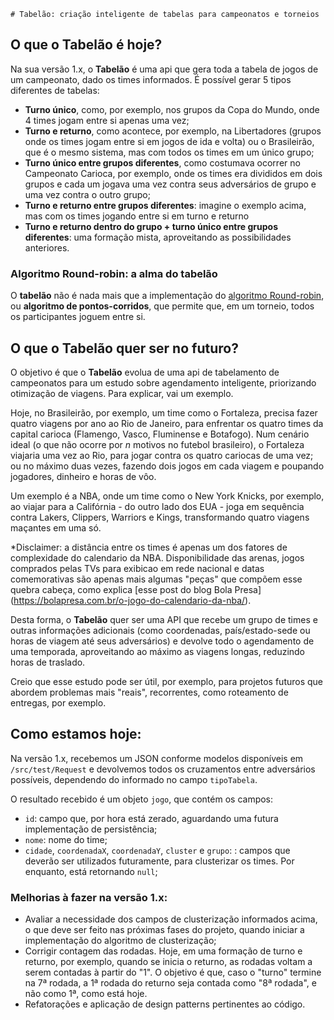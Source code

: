     # Tabelão: criação inteligente de tabelas para campeonatos e torneios
## O que o Tabelão é hoje?
Na sua versão 1.x, o **Tabelão** é uma api que gera toda a tabela de jogos de um campeonato, dado os times informados.
É possível gerar 5 tipos diferentes de tabelas:
- **Turno único**, como, por exemplo, nos grupos da Copa do Mundo, onde 4 times jogam entre si apenas uma vez;
- **Turno e returno**, como acontece, por exemplo, na Libertadores (grupos onde os times jogam entre si em jogos de ida e volta) ou o Brasileirão, que é o mesmo sistema, mas com todos os times em um único grupo;
- **Turno único entre grupos diferentes**, como costumava ocorrer no Campeonato Carioca, por exemplo, onde os times era divididos em dois grupos e cada um jogava uma vez contra seus adversários de grupo e uma vez contra o outro grupo;
- **Turno e returno entre grupos diferentes**: imagine o exemplo acima, mas com os times jogando entre si em turno e returno
- **Turno e returno dentro do grupo + turno único entre grupos diferentes**: uma formação mista, aproveitando as possibilidades anteriores.

### Algoritmo Round-robin: a alma do tabelão
O **tabelão** não é nada mais que a implementação do [algoritmo Round-robin](https://en.wikipedia.org/wiki/Round-robin_tournament), ou **algoritmo de pontos-corridos**, que permite que, em um torneio, todos os participantes joguem entre si.

## O que o Tabelão quer ser no futuro?
O objetivo é que o **Tabelão** evolua de uma api de tabelamento de campeonatos para um estudo sobre agendamento inteligente, priorizando otimização de viagens.
Para explicar, vai um exemplo. 

Hoje, no Brasileirão, por exemplo, um time como o Fortaleza, precisa fazer quatro viagens por ano ao Rio de Janeiro, para enfrentar os quatro times da capital carioca (Flamengo, Vasco, Fluminense e Botafogo). Num cenário ideal (o que não ocorre por *n* motivos no futebol brasileiro), o Fortaleza viajaria uma vez ao Rio, para jogar contra os quatro cariocas de uma vez; ou no máximo duas vezes, fazendo dois jogos em cada viagem e poupando jogadores, dinheiro e horas de vôo.

Um exemplo é a NBA, onde um time como o New York Knicks, por exemplo, ao viajar para a Califórnia - do outro lado dos EUA - joga em sequência contra Lakers, Clippers, Warriors e Kings, transformando quatro viagens maçantes em uma só.

*Disclaimer: a distância entre os times é apenas um dos fatores de complexidade do calendario da NBA. Disponibilidade das arenas, jogos comprados pelas TVs para exibicao em rede nacional e datas comemorativas são apenas mais algumas "peças" que compõem esse quebra cabeça, como explica [esse post do blog Bola Presa] (https://bolapresa.com.br/o-jogo-do-calendario-da-nba/).

Desta forma, o **Tabelão** quer ser uma API que recebe um grupo de times e outras informações adicionais (como coordenadas, país/estado-sede ou horas de viagem até seus adversários) e devolve todo o agendamento de uma temporada, aproveitando ao máximo as viagens longas, reduzindo horas de traslado.

Creio que esse estudo pode ser útil, por exemplo, para projetos futuros que abordem problemas mais "reais", recorrentes, como roteamento de entregas, por exemplo.

## Como estamos hoje:
Na versão 1.x, recebemos um JSON conforme modelos disponíveis em ``/src/test/Request`` e devolvemos todos os cruzamentos entre adversários possíveis, dependendo do informado no campo ``tipoTabela``.

O resultado recebido é um objeto ``jogo``, que contém os campos:
- ``id``: campo que, por hora está zerado, aguardando uma futura implementação de persistência;
- ``nome``: nome do time;
- ``cidade``, ``coordenadaX``, ``coordenadaY``, ``cluster`` e ``grupo``: : campos que deverão ser utilizados futuramente, para clusterizar os times. Por enquanto, está retornando ``null``;

### Melhorias à fazer na versão 1.x:
- Avaliar a necessidade dos campos de clusterização informados acima, o que deve ser feito nas próximas fases do projeto, quando iniciar a implementação do algoritmo de clusterização;
- Corrigir contagem das rodadas. Hoje, em uma formação de turno e returno, por exemplo, quando se inicia o returno, as rodadas voltam a serem contadas à partir do "1". O objetivo é que, caso o "turno" termine na 7ª rodada, a 1ª rodada do returno seja contada como "8ª rodada", e não como 1ª, como está hoje.
- Refatorações e aplicação de design patterns pertinentes ao código.
